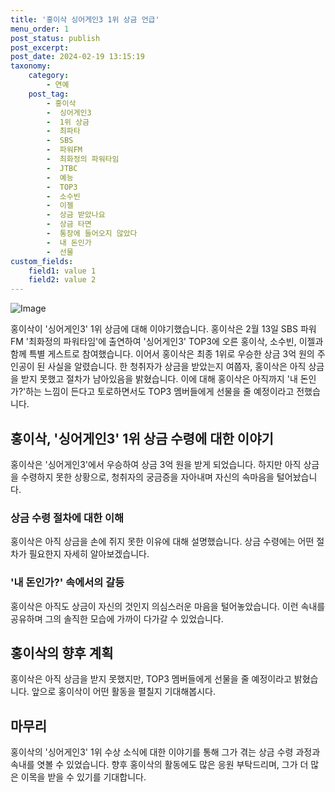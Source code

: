 ```yaml
---
title: '홍이삭 싱어게인3 1위 상금 언급'
menu_order: 1
post_status: publish
post_excerpt: 
post_date: 2024-02-19 13:15:19
taxonomy:
    category:
        - 연예
    post_tag:
        - 홍이삭
        -  싱어게인3
        -  1위 상금
        -  최파타
        -  SBS
        -  파워FM
        -  최화정의 파워타임
        -  JTBC
        -  예능
        -  TOP3
        -  소수빈
        -  이젤
        -  상금 받았나요
        -  상금 타면
        -  통장에 들어오지 않았다
        -  내 돈인가
        -  선물
custom_fields:
    field1: value 1
    field2: value 2
---
```


![Image](https://mimgnews.pstatic.net/image/609/2024/02/13/202402131354145710_1_20240213140302213.jpg?type=w540)

홍이삭이 '싱어게인3' 1위 상금에 대해 이야기했습니다. 홍이삭은 2월 13일 SBS 파워FM '최화정의 파워타임'에 출연하여 '싱어게인3' TOP3에 오른 홍이삭, 소수빈, 이젤과 함께 특별 게스트로 참여했습니다. 이어서 홍이삭은 최종 1위로 우승한 상금 3억 원의 주인공이 된 사실을 알렸습니다. 한 청취자가 상금을 받았는지 여쭙자, 홍이삭은 아직 상금을 받지 못했고 절차가 남아있음을 밝혔습니다. 이에 대해 홍이삭은 아직까지 '내 돈인가?'하는 느낌이 든다고 토로하면서도 TOP3 멤버들에게 선물을 줄 예정이라고 전했습니다.
## 홍이삭, '싱어게인3' 1위 상금 수령에 대한 이야기
홍이삭은 '싱어게인3'에서 우승하여 상금 3억 원을 받게 되었습니다. 하지만 아직 상금을 수령하지 못한 상황으로, 청취자의 궁금증을 자아내며 자신의 속마음을 털어놨습니다.
### 상금 수령 절차에 대한 이해
홍이삭은 아직 상금을 손에 쥐지 못한 이유에 대해 설명했습니다. 상금 수령에는 어떤 절차가 필요한지 자세히 알아보겠습니다.
### '내 돈인가?' 속에서의 갈등
홍이삭은 아직도 상금이 자신의 것인지 의심스러운 마음을 털어놓았습니다. 이런 속내를 공유하며 그의 솔직한 모습에 가까이 다가갈 수 있었습니다.
## 홍이삭의 향후 계획
홍이삭은 아직 상금을 받지 못했지만, TOP3 멤버들에게 선물을 줄 예정이라고 밝혔습니다. 앞으로 홍이삭이 어떤 활동을 펼칠지 기대해봅시다.
## 마무리
홍이삭의 '싱어게인3' 1위 수상 소식에 대한 이야기를 통해 그가 겪는 상금 수령 과정과 속내를 엿볼 수 있었습니다. 향후 홍이삭의 활동에도 많은 응원 부탁드리며, 그가 더 많은 이목을 받을 수 있기를 기대합니다.
